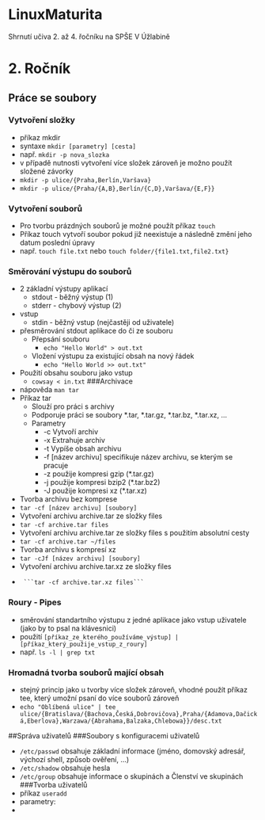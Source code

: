 # LinuxMaturita
Shrnutí učiva 2. až 4. řočníku na SPŠE V Úžlabině
# 2. Ročník
## Práce se soubory
### Vytvoření složky
* příkaz mkdir
* syntaxe ```mkdir [parametry] [cesta]```
* např. ```mkdir -p nova_slozka```
* v případě nutnosti vytvoření více složek zároveň je možno použít složené závorky
* ```mkdir -p ulice/{Praha,Berlín,Varšava}```
* ```mkdir -p ulice/{Praha/{A,B},Berlín/{C,D},Varšava/{E,F}}```
### Vytvoření souborů
* Pro tvorbu prázdných souborů je možné použít příkaz ```touch```
* Příkaz touch vytvoří soubor pokud již neexistuje a následně změní jeho datum poslední úpravy
* např. ```touch file.txt``` nebo ```touch folder/{file1.txt,file2.txt}```

### Směrování výstupu do souborů
* 2 základní výstupy aplikací
  * stdout - běžný výstup (1)
  * stderr - chybový výstup (2)
* vstup
  * stdin - běžný vstup (nejčastěji od uživatele)
* přesměrování stdout aplikace do či ze souboru
  * Přepsání souboru
    * ```echo "Hello World" > out.txt```
  * Vložení výstupu za existující obsah na nový řádek
    *   ```echo "Hello World >> out.txt"```
* Použití obsahu souboru jako vstup
  * ```cowsay < in.txt```
###Archivace
* nápověda ```man tar```
* Příkaz tar
  * Slouží pro práci s archivy
  * Podporuje práci se soubory *.tar, *.tar.gz, *.tar.bz, *.tar.xz, ...
  * Parametry
    * -c Vytvoří archiv
    * -x Extrahuje archiv
    * -t Vypíše obsah archivu
    * -f [název archivu] specifikuje název archivu, se kterým se pracuje
    * -z použije kompresi gzip (*.tar.gz)
    * -j použije kompresi bzip2 (*.tar.bz2)
    * -J použije kompresi xz (*.tar.xz)
 * Tvorba archivu bez komprese
  * ```tar -cf [název archivu] [soubory] ```
  * Vytvoření archivu archive.tar ze složky files
   *  ```tar -cf archive.tar files```
  * Vytvoření archivu archive.tar ze složky files s použitím absolutní cesty
   * ```tar -cf archive.tar ~/files```
 * Tvorba archivu s kompresí xz
 *   ```tar -cJf [název archivu] [soubory] ```
 *    Vytvoření archivu archive.tar.xz ze složky files
 *      ```tar -cf archive.tar.xz files```
### Roury - Pipes
* směrování standartního výstupu z jedné aplikace jako vstup uživatele (jako by to psal na klávesnici)
* použití ```[příkaz_ze_kterého_používáme_výstup] | [příkaz_který_použije_vstup_z_roury]```
* např. ```ls -l | grep txt```

### Hromadná tvorba souborů mající obsah
* stejný princip jako u tvorby více složek zároveň, vhodné použít příkaz tee, který umožní psaní do více souborů zároveň
* ```echo "Oblíbená ulice" | tee ulice/{Bratislava/{Bachova,Česká,Dobrovičova},Praha/{Adamova,Dačická,Eberlova},Warzawa/{Abrahama,Balzaka,Chlebowa}}/desc.txt```

##Správa uživatelů
###Soubory s konfiguracemi uživatelů
* ```/etc/passwd``` obsahuje základní informace (jméno, domovský adresář, výchozí shell, způsob ověření, ...)
* ```/etc/shadow``` obsahuje hesla
* ```/etc/group``` obsahuje informace o skupinách a Členství ve skupinách
###Tvorba uživatelů
* příkaz ```useradd```
* parametry:
* 
